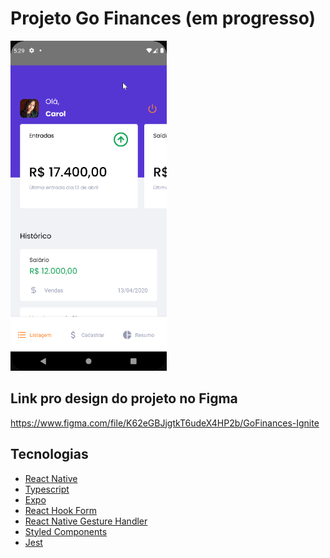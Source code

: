 # Projeto Go Finances (em progresso)
<div>
    <img src="project.gif" width="250">
</div>

## Link pro design do projeto no Figma

https://www.figma.com/file/K62eGBJjgtkT6udeX4HP2b/GoFinances-Ignite

## Tecnologias

- [React Native](https://reactnative.dev/)
- [Typescript](https://www.typescriptlang.org/)
- [Expo](https://expo.dev/)
- [React Hook Form](https://react-hook-form.com/)
- [React Native Gesture Handler](https://docs.swmansion.com/react-native-gesture-handler/docs/)
- [Styled Components](https://styled-components.com/)
- [Jest](https://jestjs.io/pt-BR/)

